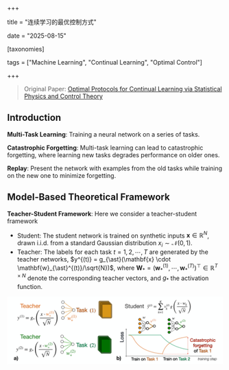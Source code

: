 +++

title = "连续学习的最优控制方式"

date = "2025-08-15"

[taxonomies]

tags = ["Machine Learning", "Continual Learning", "Optimal Control"]

+++

> Original Paper: [Optimal Protocols for Continual Learning via Statistical Physics and Control Theory](https://www.123865.com/s/plj7Vv-fvR23)

## Introduction

**Multi-Task Learning**: Training a neural network on a series of tasks.

**Catastrophic Forgetting**: Multi-task learning can lead to catastrophic forgetting, where learning new tasks degrades performance on older ones.

**Replay**: Present the network with examples from the old tasks while training on the new one to minimize forgetting.

## Model-Based Theoretical Framework

**Teacher-Student Framework**: Here we consider a teacher-student framework

- Student: The student network is trained on synthetic inputs $\boldsymbol{x} \in \mathbb{R}^N$, drawn i.i.d. from a standard Gaussian distribution $x_i \sim \mathcal{N}(0, 1)$.
- Teacher: The labels for each task $t = 1,2,\cdots, T$ are generated by the teacher networks, $y^{(t)} = g_{\ast}(\mathbf{x} \cdot \mathbf{w}_{\ast}^{(t)}/\sqrt{N})$, where $\mathbf{W}_{\ast} = (\mathbf{w}_{\ast}^{(1)},\cdots,\mathbf{w}_{\ast}^{(T)})^{\top} \in \mathbb{R}^{T \times N}$ denote the corresponding teacher vectors, and $g_{\ast}$ the activation function.

![image](assets/image-20250815095756-eyuazzc.png "Representation of the continual learning task in the teacher-student setting: (a) A student network is trained on i.i.d. inputs from two teacher networks, defining two different tasks; (b) Sequential training results in catastrophic forgetting.")

‍

‍
